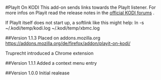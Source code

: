 #PlayIt On KODI
This add-on sends links towards the PlayIt listener. 
For more infos on Playit read the release notes in the [official KODI forums](http://forum.kodi.tv/showthread.php?tid=118251) .

If PlayIt itself does not start up, a softlink like this might help:
ln -s  ~/.kodi/temp/kodi.log  ~/.kodi/temp/xbmc.log


##Version 1.1.3
Placed on addons.mozilla.org https://addons.mozilla.org/de/firefox/addon/playit-on-kodi/

Truprecht introduced a Chrome extension

##Version 1.1.1
Added a context menu entry

##Version 1.0.0
Initial realease
